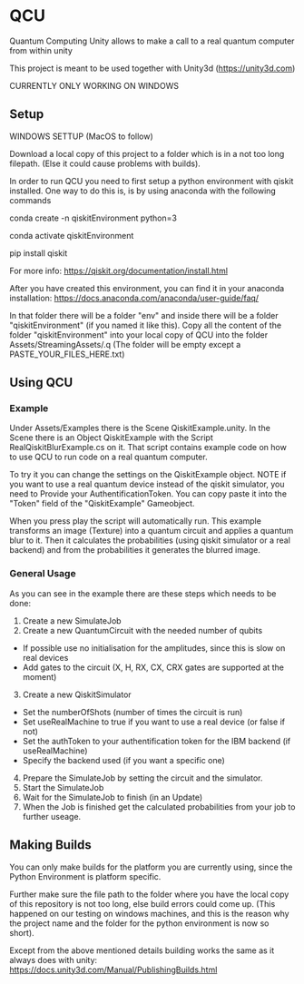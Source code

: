 # QCU
Quantum Computing Unity allows to make a call to a real quantum computer from within unity

This project is meant to be used together with Unity3d (https://unity3d.com)

CURRENTLY ONLY WORKING ON WINDOWS

## Setup

WINDOWS SETTUP (MacOS to follow)

Download a local copy of this project to a folder which is in a not too long filepath. (Else it could cause problems with builds).

In order to run QCU you need to first setup a python environment with qiskit installed.
One way to do this is, is by using anaconda with the following commands

conda create -n qiskitEnvironment python=3

conda activate qiskitEnvironment

pip install qiskit



For more info: https://qiskit.org/documentation/install.html

After you have created this environment, you can find it in your anaconda installation: https://docs.anaconda.com/anaconda/user-guide/faq/

In that folder there will be a folder "env" and inside there will be a folder "qiskitEnvironment" (if you named it like this).
Copy all the content of the folder "qiskitEnvironment" into your local copy of QCU into the folder Assets/StreamingAssets/.q 
(The folder will be empty except a PASTE_YOUR_FILES_HERE.txt)

## Using QCU

### Example

Under Assets/Examples there is the Scene QiskitExample.unity. In the Scene there is an Object QiskitExample with the Script RealQiskitBlurExample.cs on it.
That script contains example code on how to use QCU to run code on a real quantum computer.

To try it you can change the settings on the QiskitExample object. NOTE if you want to use a real quantum device instead of the qiskit simulator, you need to Provide your AuthentificationToken. You can copy paste it into the "Token" field of the "QiskitExample" Gameobject.

When you press play the script will automatically run. This example transforms an image (Texture) into a quantum circuit and applies a quantum blur to it.
Then it calculates the probabilities (using qiskit simulator or a real backend) and from the probabilities it generates the blurred image.

### General Usage

As you can see in the example there are these steps which needs to be done:

1. Create a new SimulateJob
2. Create a new QuantumCircuit with the needed number of qubits
  - If possible use no initialisation for the amplitudes, since this is slow on real devices
  - Add gates to the circuit (X, H, RX, CX, CRX gates are supported at the moment)
3. Create a new QiskitSimulator
  - Set the numberOfShots (number of times the circuit is run)
  - Set useRealMachine to true if you want to use a real device (or false if not)
  - Set the authToken to your authentification token for the IBM backend (if useRealMachine)
  - Specify the backend used (if you want a specific one)
4. Prepare the SimulateJob by setting the circuit and the simulator.
5. Start the SimulateJob
6. Wait for the SimulateJob to finish (in an Update)
7. When the Job is finished get the calculated probabilities from your job to further useage.


## Making Builds

You can only make builds for the platform you are currently using, since the Python Environment is platform specific.

Further make sure the file path to the folder where you have the local copy of this repository is not too long, else build errors could come up.
(This happened on our testing on windows machines, and this is the reason why the project name and the folder for the python environment is now so short).

Except from the above mentioned details building works the same as it always does with unity: https://docs.unity3d.com/Manual/PublishingBuilds.html
